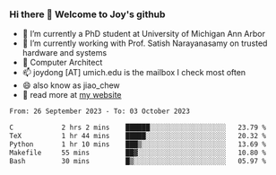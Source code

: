 ### Hi there 👋 Welcome to Joy's github

- 🔭 I’m currently a PhD student at University of Michigan Ann Arbor
- 🌱 I’m currently working with Prof. Satish Narayanasamy on trusted hardware and systems
- 👯 Computer Architect
- 📫 joydong [AT] umich.edu is the mailbox I check most often
- 😄 also know as jiao_chew
- 💬 read more at [my website](https://joydddd.github.io/)
<!--START_SECTION:waka-->

```txt
From: 26 September 2023 - To: 03 October 2023

C            2 hrs 2 mins    ██████░░░░░░░░░░░░░░░░░░░   23.79 %
TeX          1 hr 44 mins    █████░░░░░░░░░░░░░░░░░░░░   20.32 %
Python       1 hr 10 mins    ███▒░░░░░░░░░░░░░░░░░░░░░   13.69 %
Makefile     55 mins         ██▓░░░░░░░░░░░░░░░░░░░░░░   10.80 %
Bash         30 mins         █▒░░░░░░░░░░░░░░░░░░░░░░░   05.97 %
```

<!--END_SECTION:waka-->
